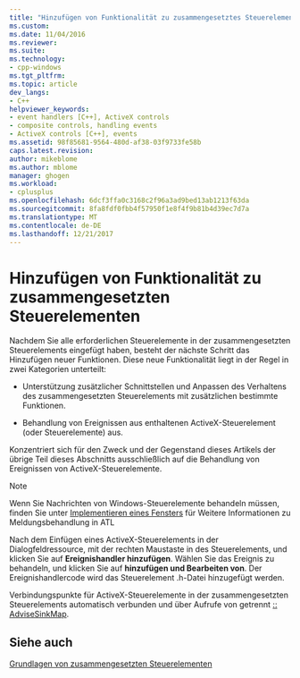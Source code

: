 ```yaml
---
title: "Hinzufügen von Funktionalität zu zusammengesetztes Steuerelement | Microsoft Docs"
ms.custom: 
ms.date: 11/04/2016
ms.reviewer: 
ms.suite: 
ms.technology:
- cpp-windows
ms.tgt_pltfrm: 
ms.topic: article
dev_langs:
- C++
helpviewer_keywords:
- event handlers [C++], ActiveX controls
- composite controls, handling events
- ActiveX controls [C++], events
ms.assetid: 98f85681-9564-480d-af38-03f9733fe58b
caps.latest.revision: 
author: mikeblome
ms.author: mblome
manager: ghogen
ms.workload:
- cplusplus
ms.openlocfilehash: 6dcf3ffa0c3168c2f96a3ad9bed13ab1213f63da
ms.sourcegitcommit: 8fa8fdf0fbb4f57950f1e8f4f9b81b4d39ec7d7a
ms.translationtype: MT
ms.contentlocale: de-DE
ms.lasthandoff: 12/21/2017
---
```

# <a name="adding-functionality-to-the-composite-control"></a>Hinzufügen von Funktionalität zu zusammengesetzten Steuerelementen
Nachdem Sie alle erforderlichen Steuerelemente in der zusammengesetzten Steuerelements eingefügt haben, besteht der nächste Schritt das Hinzufügen neuer Funktionen. Diese neue Funktionalität liegt in der Regel in zwei Kategorien unterteilt:  
  
-   Unterstützung zusätzlicher Schnittstellen und Anpassen des Verhaltens des zusammengesetzten Steuerelements mit zusätzlichen bestimmte Funktionen.  
  
-   Behandlung von Ereignissen aus enthaltenen ActiveX-Steuerelement (oder Steuerelemente) aus.  
  
 Konzentriert sich für den Zweck und der Gegenstand dieses Artikels der übrige Teil dieses Abschnitts ausschließlich auf die Behandlung von Ereignissen von ActiveX-Steuerelemente.  
  
> [!NOTE]
>  Wenn Sie Nachrichten von Windows-Steuerelemente behandeln müssen, finden Sie unter [Implementieren eines Fensters](../atl/implementing-a-window.md) für Weitere Informationen zu Meldungsbehandlung in ATL  
  
 Nach dem Einfügen eines ActiveX-Steuerelements in der Dialogfeldressource, mit der rechten Maustaste in des Steuerelements, und klicken Sie auf **Ereignishandler hinzufügen**. Wählen Sie das Ereignis zu behandeln, und klicken Sie auf **hinzufügen und Bearbeiten von**. Der Ereignishandlercode wird das Steuerelement .h-Datei hinzugefügt werden.  
  
 Verbindungspunkte für ActiveX-Steuerelemente in der zusammengesetzten Steuerelements automatisch verbunden und über Aufrufe von getrennt [:: AdviseSinkMap](../atl/reference/ccomcompositecontrol-class.md#advisesinkmap).  
  
## <a name="see-also"></a>Siehe auch  
 [Grundlagen von zusammengesetzten Steuerelementen](../atl/atl-composite-control-fundamentals.md)

